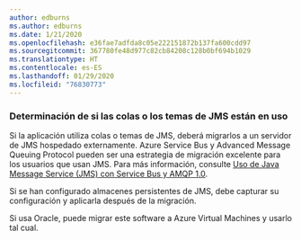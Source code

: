 ```yaml
---
author: edburns
ms.author: edburns
ms.date: 1/21/2020
ms.openlocfilehash: e36fae7adfda8c05e222151872b137fa600cdd97
ms.sourcegitcommit: 367780fe48d977c82cb84208c128b0bf694b1029
ms.translationtype: HT
ms.contentlocale: es-ES
ms.lasthandoff: 01/29/2020
ms.locfileid: "76830773"
---
```

### <a name="determine-whether-jms-queues-or-topics-are-in-use"></a>Determinación de si las colas o los temas de JMS están en uso

Si la aplicación utiliza colas o temas de JMS, deberá migrarlos a un servidor de JMS hospedado externamente. Azure Service Bus y Advanced Message Queuing Protocol pueden ser una estrategia de migración excelente para los usuarios que usan JMS. Para más información, consulte [Uso de Java Message Service (JMS) con Service Bus y AMQP 1.0](/azure/service-bus-messaging/service-bus-java-how-to-use-jms-api-amqp).

Si se han configurado almacenes persistentes de JMS, debe capturar su configuración y aplicarla después de la migración.

Si usa Oracle, puede migrar este software a Azure Virtual Machines y usarlo tal cual.
